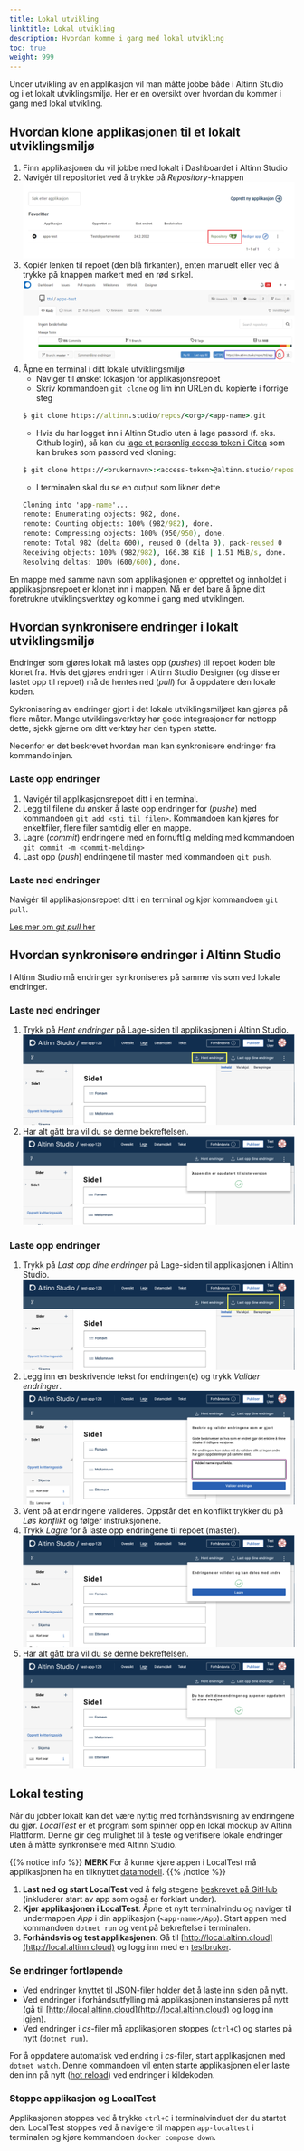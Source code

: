 ```yaml
---
title: Lokal utvikling
linktitle: Lokal utvikling
description: Hvordan komme i gang med lokal utvikling
toc: true
weight: 999
---
```


Under utvikling av en applikasjon vil man måtte jobbe både i Altinn Studio og 
i et lokalt utviklingsmiljø. 
Her er en oversikt over hvordan du kommer i gang med lokal utvikling. 

## Hvordan klone applikasjonen til et lokalt utviklingsmiljø

1. Finn applikasjonen du vil jobbe med lokalt i Dashboardet i Altinn Studio
2. Navigér til repositoriet ved å trykke på _Repository_-knappen
    ![Repositoryknappen markert i et bilde](find-app-in-dashboard.png)
3. Kopiér lenken til repoet (den blå firkanten), enten manuelt
   eller ved å trykke på knappen markert med en rød sirkel.
    ![Markert url til repository i Gitea i et bilde](copy-repo-link.png)
4. Åpne en terminal i ditt lokale utviklingsmiljø
    - Naviger til ønsket lokasjon for applikasjonsrepoet
    - Skriv kommandoen `git clone` og lim inn URLen du kopierte i forrige steg
    ```cmd
    $ git clone https://altinn.studio/repos/<org>/<app-name>.git
    ```
    -  Hvis du har logget inn i Altinn Studio uten å lage passord (f. eks. Github login),
    så kan du [lage et personlig access token i Gitea](https://altinn.studio/repos/user/settings/applications)
    som kan brukes som passord ved kloning:
    ```cmd
    $ git clone https://<brukernavn>:<access-token>@altinn.studio/repos/<org>/<app-name>.git
    ```
    - I terminalen skal du se en output som likner dette
    ```cmd
    Cloning into 'app-name'...
    remote: Enumerating objects: 982, done.
    remote: Counting objects: 100% (982/982), done.
    remote: Compressing objects: 100% (950/950), done.
    remote: Total 982 (delta 600), reused 0 (delta 0), pack-reused 0 
    Receiving objects: 100% (982/982), 166.38 KiB | 1.51 MiB/s, done.
    Resolving deltas: 100% (600/600), done.
    ```

En mappe med samme navn som applikasjonen er opprettet og innholdet i applikasjonsrepoet er klonet inn i mappen.
 Nå er det bare å åpne ditt foretrukne utviklingsverktøy og komme i gang med utviklingen.

## Hvordan synkronisere endringer i lokalt utviklingsmiljø

Endringer som gjøres lokalt må lastes opp (_pushes_) til repoet koden ble klonet fra.
 Hvis det gjøres endringer i Altinn Studio Designer (og disse er lastet opp til repoet) må de hentes ned (_pull_) for å oppdatere den lokale koden.

Sykronisering av endringer gjort i det lokale utviklingsmiljøet kan gjøres på flere måter.
Mange utviklingsverktøy har gode integrasjoner for nettopp dette, 
sjekk gjerne om ditt verktøy har den typen støtte. 

Nedenfor er det beskrevet hvordan man kan synkronisere endringer 
fra kommandolinjen.

### Laste opp endringer

1. Navigér til applikasjonsrepoet ditt i en terminal.
2. Legg til filene du ønsker å laste opp endringer for (_pushe_) med kommandoen `git add <sti til filen>`.
   Kommandoen kan kjøres for enkeltfiler, flere filer samtidig eller en mappe.
3. Lagre (_commit_) endringene med en fornuftlig melding med kommandoen `git commit -m <commit-melding>`
4. Last opp (_push_) endringene til master med kommandoen `git push`.

### Laste ned endringer

Navigér til applikasjonsrepoet ditt i en terminal og kjør kommandoen `git pull`.

[Les mer om _git pull_ her](https://git-scm.com/docs/git-pull)

## Hvordan synkronisere endringer i Altinn Studio

I Altinn Studio må endringer synkroniseres på samme vis som ved lokale endringer.

### Laste ned endringer
1. Trykk på _Hent endringer_ på Lage-siden til applikasjonen i Altinn Studio.
   ![Hent endringer i Altinn Studio](toolbar-hent.png)
2. Har alt gått bra vil du se denne bekreftelsen.
    ![Hent endringer bekreftelse](pull-successful.png)

### Laste opp endringer

1. Trykk på _Last opp dine endringer_ på Lage-siden til applikasjonen i Altinn Studio.
   ![Last opp endringer i Altin Studio](toolbar-last-opp.png)
2. Legg inn en beskrivende tekst for endringen(e) og trykk _Valider endringer_.
    ![Commitmelding](commit-message.png)
3. Vent på at endringene valideres. Oppstår det en konflikt trykker du på _Løs konflikt_ og følger instruksjonene.
4. Trykk _Lagre_ for å laste opp endringene til repoet (master).
    ![Lagre validerte endringer](changes-validated.png)
5. Har alt gått bra vil du se denne bekreftelsen.
    ![Lagre bekreftelse](push-successful.png)

## Lokal testing

Når du jobber lokalt kan det være nyttig med forhåndsvisning av endringene du gjør.
*LocalTest* er et program som spinner opp en lokal mockup av Altinn Plattform.
 Denne gir deg mulighet til å teste og verifisere lokale endringer uten å måtte synkronisere med Altinn Studio.

{{% notice info %}}
**MERK**
For å kunne kjøre appen i LocalTest må applikasjonen ha en tilknyttet [datamodell](/nb/altinn-studio/reference/data/data-modeling/).
{{% /notice %}}

1. **Last ned og start LocalTest** ved å følg stegene [beskrevet på GitHub](https://github.com/Altinn/app-localtest/blob/master/README.md) (inkluderer start av app som også er forklart under).
2. **Kjør applikasjonen i LocalTest**: Åpne et nytt terminalvindu og naviger til undermappen *App* i din applikasjon (`<app-name>/App`). Start appen med kommandoen `dotnet run` og vent på bekreftelse i terminalen.
3. **Forhåndsvis og test applikasjonen**: Gå til [http://local.altinn.cloud](http://local.altinn.cloud) og logg inn med en [testbruker](/nb/app/testing/local/testusers/).

### Se endringer fortløpende

- Ved endringer knyttet til JSON-filer holder det å laste inn siden på nytt.
- Ved endringer i forhåndsutfylling må applikasjonen instansieres på nytt (gå til [http://local.altinn.cloud](http://local.altinn.cloud) og logg inn igjen).
- Ved endringer i *cs*-filer må applikasjonen stoppes (`ctrl+C`) og startes på nytt (`dotnet run`).

For å oppdatere automatisk ved endring i *cs*-filer, start applikasjonen med `dotnet watch`.
Denne kommandoen vil enten starte applikasjonen eller laste den inn på nytt ([hot reload](https://learn.microsoft.com/en-us/dotnet/core/tools/dotnet-watch#hot-reload)) ved endringer i kildekoden.

### Stoppe applikasjon og LocalTest

Applikasjonen stoppes ved å trykke `ctrl+C` i terminalvinduet der du startet den.
LocalTest stoppes ved å navigere til mappen `app-localtest` i terminalen og kjøre kommandoen `docker compose down`.
